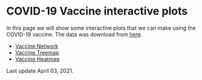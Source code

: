 # COVID-19 Vaccine interactive plots

In this page we will show some interactive plots that we can make using the COVID-19 vaccine. The data was download from [here](https://launchandscalefaster.org/COVID-19).

* [Vaccine Network](https://datafeast71.github.io/COVID19_plots/COVID_Vaccine_network.html)
* [Vaccine Treemap](https://datafeast71.github.io/COVID19_plots/COVID_Vaccine_treemap.html)
* [Vaccine Heatmap](https://datafeast71.github.io/COVID19_plots/COVID-Vaccine_heatmap.html)

Last update April 03, 2021.
